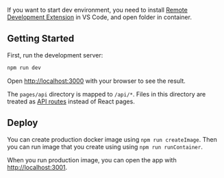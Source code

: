 If you want to start dev environment, you need to install [Remote Development Extension](https://marketplace.visualstudio.com/items?itemName=ms-vscode-remote.vscode-remote-extensionpack) in VS Code, and open folder in container.

## Getting Started

First, run the development server:

```bash
npm run dev
```

Open [http://localhost:3000](http://localhost:3000) with your browser to see the result.

The `pages/api` directory is mapped to `/api/*`. Files in this directory are treated as [API routes](https://nextjs.org/docs/api-routes/introduction) instead of React pages.

## Deploy

You can create production docker image using `npm run createImage`. Then you can run image that you create using using `npm run runContainer`.

When you run production image, you can open the app with [http://localhost:3001](http://localhost:3001).
